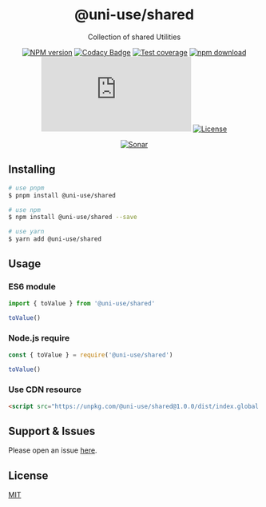 <div style="text-align: center;" align="center">

# @uni-use/shared

Collection of shared Utilities

[![NPM version][npm-image]][npm-url]
[![Codacy Badge][codacy-image]][codacy-url]
[![Test coverage][codecov-image]][codecov-url]
[![npm download][download-image]][download-url]
[![gzip][gzip-image]][gzip-url]
[![License][license-image]][license-url]

[![Sonar][sonar-image]][sonar-url]

</div>

<div style="text-align: center; margin-bottom: 20px;" align="center">

</div>

## Installing

```bash
# use pnpm
$ pnpm install @uni-use/shared

# use npm
$ npm install @uni-use/shared --save

# use yarn
$ yarn add @uni-use/shared
```

## Usage

### ES6 module

```ts
import { toValue } from '@uni-use/shared'

toValue()
```

### Node.js require

```ts
const { toValue } = require('@uni-use/shared')

toValue()
```

### Use CDN resource

```html
<script src="https://unpkg.com/@uni-use/shared@1.0.0/dist/index.global.prod.js"></script>
```

## Support & Issues

Please open an issue [here](https://github.com/saqqdy/uni-use/issues).

## License

[MIT](LICENSE)

[npm-image]: https://img.shields.io/npm/v/@uni-use/shared.svg?style=flat-square
[npm-url]: https://npmjs.org/package/@uni-use/shared
[codacy-image]: https://app.codacy.com/project/badge/Grade/f70d4880e4ad4f40aa970eb9ee9d0696
[codacy-url]: https://www.codacy.com/gh/saqqdy/@uni-use/shared/dashboard?utm_source=github.com&utm_medium=referral&utm_content=saqqdy/@uni-use/shared&utm_campaign=Badge_Grade
[codecov-image]: https://img.shields.io/codecov/c/github/saqqdy/@uni-use/shared.svg?style=flat-square
[codecov-url]: https://codecov.io/github/saqqdy/@uni-use/shared?branch=master
[download-image]: https://img.shields.io/npm/dm/@uni-use/shared.svg?style=flat-square
[download-url]: https://npmjs.org/package/@uni-use/shared
[gzip-image]: http://img.badgesize.io/https://unpkg.com/@uni-use/shared/dist/index.global.prod.js?compression=gzip&label=gzip%20size:%20JS
[gzip-url]: http://img.badgesize.io/https://unpkg.com/@uni-use/shared/dist/index.global.prod.js?compression=gzip&label=gzip%20size:%20JS
[license-image]: https://img.shields.io/badge/License-MIT-blue.svg
[license-url]: LICENSE
[sonar-image]: https://sonarcloud.io/api/project_badges/quality_gate?project=saqqdy_uni-use
[sonar-url]: https://sonarcloud.io/dashboard?id=saqqdy_uni-use
